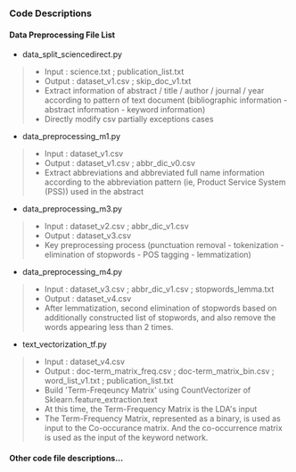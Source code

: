 ### Code Descriptions

#### Data Preprocessing File List
- data_split_sciencedirect.py
>- Input : science.txt ; publication_list.txt
>- Output : dataset_v1.csv ; skip_doc_v1.txt
>- Extract information of abstract / title / author / journal / year according to pattern of text document (bibliographic information - abstract information - keyword information)
>  - Directly modify csv partially exceptions cases

- data_preprocessing_m1.py
>- Input : dataset_v1.csv
>- Output : dataset_v1.csv ; abbr_dic_v0.csv
>- Extract abbreviations and abbreviated full name information according to the abbreviation pattern (ie, Product Service System (PSS)) used in the abstract

- data_preprocessing_m3.py
>- Input : dataset_v2.csv ; abbr_dic_v1.csv
>- Output : dataset_v3.csv
>- Key preprocessing process (punctuation removal - tokenization - elimination of stopwords - POS tagging - lemmatization)

- data_preprocessing_m4.py
>- Input : dataset_v3.csv ; abbr_dic_v1.csv ; stopwords_lemma.txt
>- Output : dataset_v4.csv
>- After lemmatization, second elimination of stopwords based on additionally constructed list of stopwords, and also remove the words appearing less than 2 times.

- text_vectorization_tf.py
>- Input : dataset_v4.csv 
>- Output : doc-term_matrix_freq.csv ; doc-term_matrix_bin.csv ; word_list_v1.txt ; publication_list.txt
>- Build 'Term-Freqeuncy Matrix' using CountVectorizer of Sklearn.feature_extraction.text
>  - At this time, the Term-Frequency Matrix is the LDA's input
>  - The Term-Frequency Matrix, represented as a binary, is used as input to the Co-occurance matrix. And the co-occurrence matrix is used as the input of the keyword network.


#### Other code file descriptions...



